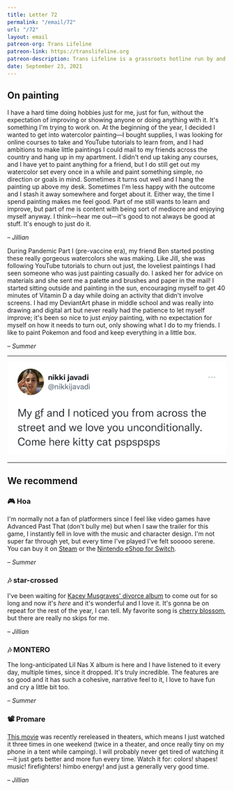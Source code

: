 ```yaml
---
title: Letter 72
permalink: "/email/72"
url: "/72"
layout: email
patreon-org: Trans Lifeline
patreon-link: https://translifeline.org
patreon-description: Trans Lifeline is a grassroots hotline run by and for trans people, offering direct emotional and financial support to trans people in crisis. 
date: September 23, 2021
---
```


## On painting

I have a hard time doing hobbies just for me, just for fun, without the expectation of improving or showing anyone or doing anything with it. It's something I'm trying to work on. At the beginning of the year, I decided I wanted to get into watercolor painting—I bought supplies, I was looking for online courses to take and YouTube tutorials to learn from, and I had ambitions to make little paintings I could mail to my friends across the country and hang up in my apartment. I didn't end up taking any courses, and I have yet to paint anything for a friend, but I do still get out my watercolor set every once in a while and paint something simple, no direction or goals in mind. Sometimes it turns out well and I hang the painting up above my desk. Sometimes I'm less happy with the outcome and I stash it away somewhere and forget about it. Either way, the time I spend painting makes me feel good. Part of me still wants to learn and improve, but part of me is content with being sort of mediocre and enjoying myself anyway. I think—hear me out—it's good to not always be good at stuff. It's enough to just do it.

– *Jillian*

During Pandemic Part I (pre-vaccine era), my friend Ben started posting these really gorgeous watercolors she was making. Like Jill, she was following YouTube tutorials to churn out just, the loveliest paintings I had seen someone who was just painting casually do. I asked her for advice on materials and she sent me a palette and brushes and paper in the mail! I started sitting outside and painting in the sun, encouraging myself to get 40 minutes of Vitamin D a day while doing an activity that didn't involve screens. I had my DeviantArt phase in middle school and was really into drawing and digital art but never really had the patience to let myself improve; it's been so nice to just *enjoy* painting, with no expectation for myself on how it needs to turn out, only showing what I do to my friends. I like to paint Pokemon and food and keep everything in a little box. 

– *Summer*


<hr>

<a href="https://twitter.com/nikkijavadi/status/1440092224830595074">
  <img src="/assets/images/tweets/72.jpeg" class="tweet">
</a>

<hr>

## We recommend

### 🎮 Hoa

I'm normally not a fan of platformers since I feel like video games have Advanced Past That (don't bully me) but when I saw the trailer for this game, I instantly fell in love with the music and character design. I'm not super far through yet, but every time I've played I've felt sooooo serene. You can buy it on [Steam](https://store.steampowered.com/app/1484900/Hoa/) or the [Nintendo eShop for Switch](https://www.nintendo.com/games/detail/hoa-switch/). 

– *Summer*

### 🎶 star-crossed

I've been waiting for [Kacey Musgraves' divorce album](https://open.spotify.com/album/6y9LbrjY2TpaLvtbE7FTkc?si=ad36a90e3db74ff4) to come out for so long and now it's *here* and it's wonderful and I love it. It's gonna be on repeat for the rest of the year, I can tell. My favorite song is [cherry blossom](https://open.spotify.com/track/3PT3dmokgfqJSsZxv4Njw5?si=fc50f9b043bd41d0), but there are really no skips for me.

– *Jillian*

### 🎶 MONTERO

The long-anticipated Lil Nas X album is here and I have listened to it every day, multiple times, since it dropped. It's truly incredible. The features are so good and it has such a cohesive, narrative feel to it, I love to have fun and cry a little bit too. 

– *Summer*

### 📽️ Promare

[This movie](https://www.imdb.com/title/tt9116358/) was recently rereleased in theaters, which means I just watched it three times in one weekend (twice in a theater, and once really tiny on my phone in a tent while camping). I will probably never get tired of watching it—it just gets better and more fun every time. Watch it for: colors! shapes! music! firefighters! himbo energy! and just a generally very good time.

– *Jillian*